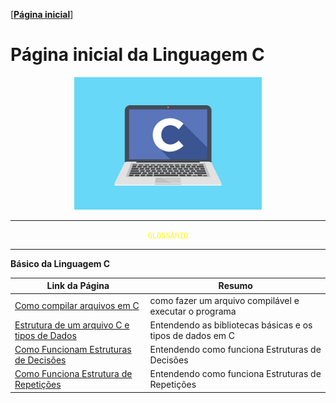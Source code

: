 [[**Página inicial**](https://f4nt0.github.io/PR0GR4M1NG)]

# Página inicial da Linguagem C

<center>
    <img src="../../img/c-language.jpg" width="300">
</center>

---

<center>
<code style="color: yellow">GLOSSÁRIO</code>
</center>

---

**Básico da Linguagem C**

Link da Página|Resumo
|---|---|
[Como compilar arquivos em C](../prog_c/compilador.md)| como fazer um arquivo compilável e executar o programa
[Estrutura de um arquivo C e tipos de Dados](../prog_c/estrutura.md)| Entendendo as bibliotecas básicas e os tipos de dados em C
[Como Funcionam Estruturas de Decisões](../prog_c/estrutura-decisao.md)| Entendendo como funciona Estruturas de Decisões
[Como Funciona Estrutura de Repetições](../prog_c/estrutura-repeticao.md)| Entendendo como funciona Estruturas de Repetições

